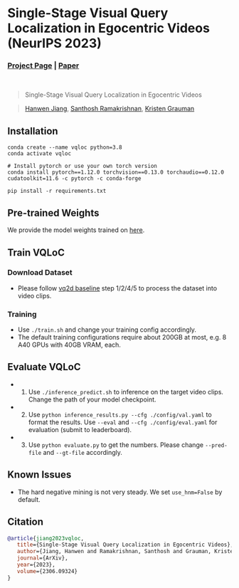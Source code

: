 # Single-Stage Visual Query Localization in Egocentric Videos (NeurIPS 2023)

### [Project Page](https://hwjiang1510.github.io/VQLoC/) |  [Paper](https://arxiv.org/abs/2306.09324)
<br/>

> Single-Stage Visual Query Localization in Egocentric Videos

> [Hanwen Jiang](https://hwjiang1510.github.io/), [Santhosh Ramakrishnan](https://srama2512.github.io/), [Kristen Grauman](https://www.cs.utexas.edu/~grauman/)


## Installation
```
conda create --name vqloc python=3.8
conda activate vqloc

# Install pytorch or use your own torch version
conda install pytorch==1.12.0 torchvision==0.13.0 torchaudio==0.12.0 cudatoolkit=11.6 -c pytorch -c conda-forge

pip install -r requirements.txt 
```

## Pre-trained Weights
We provide the model weights trained on [here](https://utexas.box.com/shared/static/3j3q9qsc1kovpwfxtnsful7pvdy234q6.tar).


## Train VQLoC

### Download Dataset
- Please follow [vq2d baseline](https://github.com/EGO4D/episodic-memory/tree/main/VQ2D#preparing-data-for-training-and-inference) step 1/2/4/5 to process the dataset into video clips.

### Training
- Use `./train.sh` and change your training config accordingly.
- The default training configurations require about 200GB at most, e.g. 8 A40 GPUs with 40GB VRAM, each.


## Evaluate VQLoC
- 1. Use `./inference_predict.sh` to inference on the target video clips. Change the path of your model checkpoint.
- 2. Use `python inference_results.py --cfg ./config/val.yaml` to format the results. Use `--eval` and `--cfg ./config/eval.yaml` for evaluation (submit to leaderboard).
- 3. Use `python evaluate.py` to get the numbers. Please change `--pred-file` and `--gt-file` accordingly.

## Known Issues
- The hard negative mining is not very steady. We set `use_hnm=False` by default.


## Citation
```bibtex
@article{jiang2023vqloc,
   title={Single-Stage Visual Query Localization in Egocentric Videos},
   author={Jiang, Hanwen and Ramakrishnan, Santhosh and Grauman, Kristen},
   journal={ArXiv},
   year={2023},
   volume={2306.09324}
}
```
